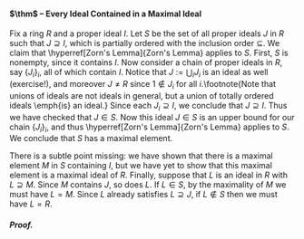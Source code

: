 #### $\thm$ – Every Ideal Contained in a Maximal Ideal
Fix a ring $R$ and a proper ideal $I$. Let $S$ be the set of all proper ideals $J$ in $R$ such that $J \supseteq I$, which is partially ordered with the inclusion order $\subseteq$. We claim that \hyperref[Zorn's Lemma]{Zorn's Lemma} applies to $S$. First, $S$ is nonempty, since it contains $I$. Now consider a chain of proper ideals in $R$, say $\{ J_i \}_i$, all of which contain $I$. Notice that $J :=  \bigcup_i J_i$ is an ideal as well (exercise!), and moreover $J \neq R$ since $1 \notin J_i$ for all $i$.\footnote{Note that unions of ideals are not ideals in general, but a union of totally ordered ideals \emph{is} an ideal.} Since each $J_i \supseteq I$, we conclude that $J \supseteq I$. Thus we have checked that $J \in S$. Now this ideal $J \in S$ is an upper bound for our chain $\{ J_i \}_i$, and thus \hyperref[Zorn's Lemma]{Zorn's Lemma} applies to $S$. We conclude that $S$ has a maximal element.

There is a subtle point missing: we have shown that there is a maximal element $M$ in $S$ containing $I$, but we have yet to show that this maximal element is a maximal ideal of $R$. Finally, suppose that $L$ is an ideal in $R$ with $L \supseteq M$. Since $M$ contains $J$, so does $L$. If $L \in S$, by the maximality of $M$ we must have $L = M$. Since $L$ already satisfies $L \supseteq J$, if $L \notin S$ then we must have $L = R$.
##### *Proof.*
